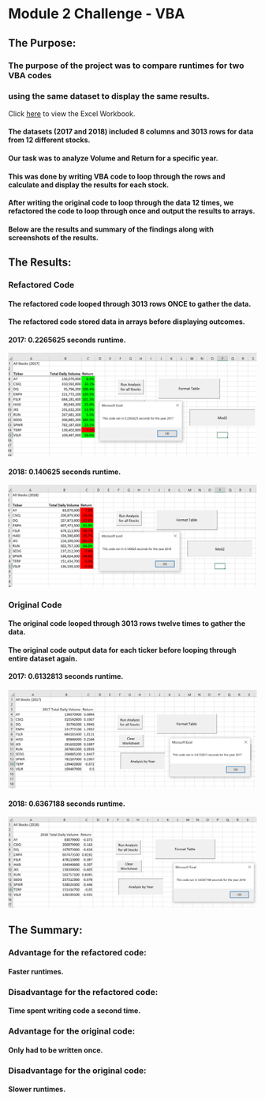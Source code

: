 # Module 2 Challenge - VBA

## The Purpose:

###   The purpose of the project was to compare runtimes for two VBA codes
###   using the same dataset to display the same results.

Click [here](/VBA_Challenge.xlsm) to view the Excel Workbook.

#### The datasets (2017 and 2018) included 8 columns and 3013 rows for data from 12 different stocks.
#### Our task was to analyze Volume and Return for a specific year.
#### This was done by writing VBA code to loop through the rows and calculate and display the results for each stock.
#### After writing the original code to loop through the data 12 times, we refactored the code to loop through once and output the results to arrays.
#### Below are the results and summary of the findings along with screenshots of the results.

## The Results:

###   Refactored Code

####    The refactored code looped through 3013 rows **ONCE** to gather the data.
####    The refactored code stored data in arrays before displaying outcomes.

####    2017: 0.2265625 seconds runtime.

![2017 Refactored](Resources/VBA_Challenge_2017.PNG)

####    2018: 0.140625 seconds runtime.

![2018 Refactored](Resources/VBA_Challenge_2018.PNG)

###   Original Code

####    The original code looped through 3013 rows twelve times to gather the data.
####    The original code output data for each ticker before looping through entire dataset again.

####    2017: 0.6132813 seconds runtime.

![2017 Original](Resources/Original%202017.PNG)

####    2018: 0.6367188 seconds runtime.

![2018 Original](Resources/Original%202018.PNG)

## The Summary:

###   Advantage for the refactored code:
####    Faster runtimes.
###   Disadvantage for the refactored code:
####    Time spent writing code a second time.

###   Advantage for the original code:
####    Only had to be written once.
###   Disadvantage for the original code:
####    Slower runtimes.
